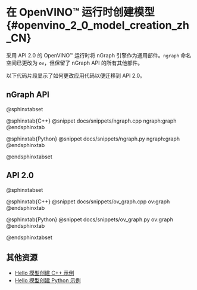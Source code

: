 # 在 OpenVINO™ 运行时创建模型 {#openvino_2_0_model_creation_zh_CN}

采用 API 2.0 的 OpenVINO™ 运行时将 nGraph 引擎作为通用部件。`ngraph` 命名空间已更改为 `ov`，但保留了 nGraph API 的所有其他部件。

以下代码片段显示了如何更改应用代码以便迁移到 API 2.0。

## nGraph API

@sphinxtabset

@sphinxtab{C++}
@snippet docs/snippets/ngraph.cpp ngraph:graph
@endsphinxtab

@sphinxtab{Python}
@snippet docs/snippets/ngraph.py ngraph:graph
@endsphinxtab

@endsphinxtabset

## API 2.0

@sphinxtabset

@sphinxtab{C++}
@snippet docs/snippets/ov_graph.cpp ov:graph
@endsphinxtab

@sphinxtab{Python}
@snippet docs/snippets/ov_graph.py ov:graph
@endsphinxtab

@endsphinxtabset

## 其他资源

- [Hello 模型创建 C++ 示例](../../../../samples/cpp/model_creation_sample/README.md)
- [Hello 模型创建 Python 示例](../../../../samples/python/model_creation_sample/README.md)
